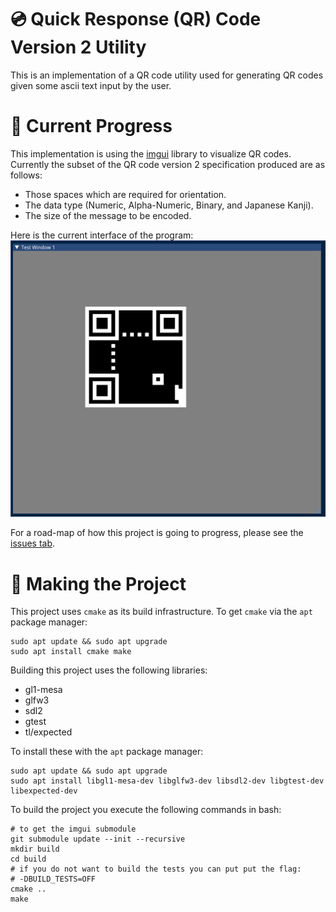 # :cd: Quick Response (QR) Code Version 2 Utility
This is an implementation of a QR code utility used for generating QR codes
given some ascii text input by the user.

# :hammer: Current Progress
This implementation is using the [imgui](https://github.com/ocornut/imgui)
library to visualize QR codes. Currently the subset of the QR code version 2
specification produced are as follows:
  - Those spaces which are required for orientation.
  - The data type (Numeric, Alpha-Numeric, Binary, and Japanese Kanji).
  - The size of the message to be encoded.

Here is the current interface of the program:
![current progress](./docs/current_progress.png)

For a road-map of how this project is going to progress, please see the
[issues tab](https://github.com/millipedes/QR-Utility/issues).

# :floppy_disk: Making the Project
This project uses `cmake` as its build infrastructure. To get `cmake` via the
`apt` package manager:
```
sudo apt update && sudo apt upgrade
sudo apt install cmake make
```

Building this project uses the following libraries:
  - gl1-mesa
  - glfw3
  - sdl2
  - gtest
  - tl/expected

To install these with the `apt` package manager:
```
sudo apt update && sudo apt upgrade
sudo apt install libgl1-mesa-dev libglfw3-dev libsdl2-dev libgtest-dev libexpected-dev
```

To build the project you execute the following commands in bash:
```
# to get the imgui submodule
git submodule update --init --recursive
mkdir build
cd build
# if you do not want to build the tests you can put put the flag:
# -DBUILD_TESTS=OFF
cmake ..
make
```
